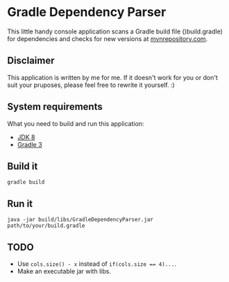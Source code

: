 # Gradle Dependency Parser #

This little handy console application scans a Gradle build file ()build.gradle) for dependencies and checks for new versions at [mvnrepository.com](http://mvnrepository.com/).

## Disclaimer ##

This application is written by me for me. If it doesn't work for you or don't suit your pruposes, please feel free to rewrite it yourself. :) 

## System requirements ##

What you need to build and run this application:
* [JDK 8](http://www.oracle.com/technetwork/java/javase/downloads/jdk8-downloads-2133151.html)
* [Gradle 3](https://https://gradle.org/gradle-download/)

## Build it ##
`gradle build`

## Run it ##
`java -jar build/libs/GradleDependencyParser.jar path/to/your/build.gradle`

## TODO ##
* Use `cols.size() - x` instead of `if(cols.size == 4)...`.
* Make an executable jar with libs.
